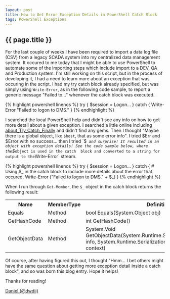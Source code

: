 ```yaml
---
layout: post
title: How to Get Error Exception Details in PowerShell Catch Block
tags: PowerShell Exceptions
---
```

{{ page.title }}
-------------------------------------------------
For the last couple of weeks I have been required to import a data log file (CSV) from a legacy SCADA system into my centralized 
data management system. It occured to me today that I might be able to use PowerShell to automate some of the importing steps 
which include import to a DEV, QA and Production system. I'm still working on this script, but in the process of developing it, I 
had a need to learn more about an exception that was occuring in the script. I had my try catch block already specified, but was simply 
using `Write-Error`, as in the following code sample, to report a generic message "Failed to..." whenever the catch block was executed.

{% highlight powershell linenos %}
try 
{ 
	$session = Logon... 
} 
catch 
{ 
	Write-Error "Failed to logon to DMS." 
} 
{% endhighlight %}

I searched the local PowerShell help and didn't see any info on how to get more detail about a given exception. I searched a little online 
including [about_Try_Catch_Finally](http://technet.microsoft.com/en-us/library/dd315350.aspx) and didn't find any gems. Then I thought 
"Maybe there is a global object, like `$host`, that as some error info". I tried $Err and $Error with no success... then I tried `$_` 
and surprise! It resulted in an object with exception details! See the code sample below, where the `$_` object is used in the catch 
block and converted to a string for output to the `Write-Error` stream.

{% highlight powershell linenos %}
try
{
    $session = Logon...
}
catch
{
    # Using $_ in the catch block to include more details about the error that occured.
    Write-Error ("Failed to logon to DMS." + $_)
}
{% endhighlight %}

When I run through `Get-Member`, the `$_` object in the catch block returns the following result:

<table>
	<tr>
		<th>Name</th>
		<th>MemberType</th>
		<th>Definition</th>
	</tr>
	<tr>
		<td>Equals</td>
		<td>Method</td>
		<td>bool Equals(System.Object obj)</td>
	</tr>
	<tr>
		<td>GetHashCode</td>
		<td>Method</td>
		<td>int GetHashCode()</td>
	</tr>
	<tr>
		<td>GetObjectData</td>
		<td>Method</td>
		<td>System.Void GetObjectData(System.Runtime.Serialization.SerializationInfo info, System.Runtime.Serialization.StreamingContext context)</td>
	</tr>
</table>

Of course, after having figured this out, I thought "Hmm... I bet others might have the same question about 
getting more exception detail inside a catch block", and so was born this blog entry. Hope it helps!

Thanks for reading!

[Daniel (@dwdii)](http://twitter.com/dwdii)
